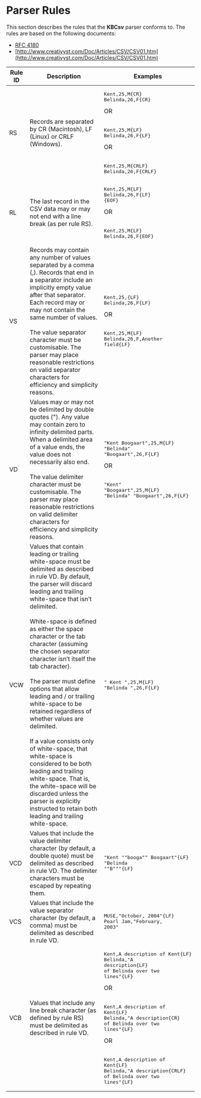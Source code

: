 # Parser Rules

This section describes the rules that the **KBCsv** parser conforms to. The rules are based on the following documents: 

* [RFC 4180](http://www.ietf.org/rfc/rfc4180.txt)
* [http://www.creativyst.com/Doc/Articles/CSV/CSV01.htm](http://www.creativyst.com/Doc/Articles/CSV/CSV01.htm)

|Rule ID|Description|Examples|
|-------|-----------|--------|
|RS|Records are separated by CR (Macintosh), LF (Linux) or CRLF (Windows).|<pre>Kent,25,M{CR}<br />Belinda,26,F{CR}</pre>OR<br /><br /><pre>Kent,25,M{LF}<br />Belinda,26,F{LF}</pre>OR<br /><br /><pre>Kent,25,M{CRLF}<br />Belinda,26,F{CRLF}</pre>|
|RL|The last record in the CSV data may or may not end with a line break (as per rule RS).|<pre>Kent,25,M{LF}<br />Belinda,26,F{LF}<br />{EOF}</pre>OR<br /><br /><pre>Kent,25,M{LF}<br />Belinda,26,F{EOF}</pre>|
|VS|Records may contain any number of values separated by a comma (,). Records that end in a separator include an implicitly empty value after that separator. Each record may or may not contain the same number of values.<br /><br />The value separator character must be customisable. The parser may place reasonable restrictions on valid separator characters for efficiency and simplicity reasons.|<pre>Kent,25,{LF}<br />Belinda,26,F{LF}</pre>OR<br /><br /><pre>Kent,25,M{LF}<br />Belinda,26,F,Another field{LF}</pre>|
|VD|Values may or may not be delimited by double quotes ("). Any value may contain zero to infinity delimited parts. When a delimited area of a value ends, the value does not necessarily also end.<br /><br />The value delimiter character must be customisable. The parser may place reasonable restrictions on valid delimiter characters for efficiency and simplicity reasons.|<pre>"Kent Boogaart",25,M{LF}<br />"Belinda" "Boogaart",26,F{LF}</pre>OR<br /><br /><pre>"Kent" "Boogaart",25,M{LF}<br />"Belinda" "Boogaart",26,F{LF}</pre>|
|VCW|Values that contain leading or trailing white-space must be delimited as described in rule VD. By default, the parser will discard leading and trailing white-space that isn’t delimited.<br /><br />White-space is defined as either the space character or the tab character (assuming the chosen separator character isn’t itself the tab character).<br /><br />The parser must define options that allow leading and / or trailing white-space to be retained regardless of whether values are delimited.<br /><br />If a value consists only of white-space, that white-space is considered to be both leading and trailing white-space. That is, the white-space will be discarded unless the parser is explicitly instructed to retain both leading and trailing white-space.|<pre>"  Kent  ",25,M{LF}<br />"Belinda  ",26,F{LF}</pre>|
|VCD|Values that include the value delimiter character (by default, a double quote) must be delimited as described in rule VD. The delimiter characters must be escaped by repeating them.|<pre>"Kent ""booga"" Boogaart"{LF}<br />"Belinda ""B"""{LF}</pre>|
|VCS|Values that include the value separator character (by default, a comma) must be delimited as described in rule VD.|<pre>MUSE,"October, 2004"{LF}<br />Pearl Jam,"February, 2003"</pre>|
|VCB|Values that include any line break character (as defined by rule RS) must be delimited as described in rule VD.|<pre>Kent,A description of Kent{LF}<br />Belinda,"A description{LF}<br />of Belinda over two lines"{LF}</pre>OR<br /><br /><pre>Kent,A description of Kent{LF}<br />Belinda,"A description{CR}<br />of Belinda over two lines"{LF}</pre>OR<br /><br /><pre>Kent,A description of Kent{LF}<br />Belinda,"A description{CRLF}<br />of Belinda over two lines"{LF}</pre>